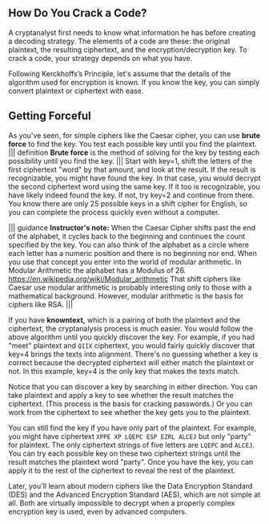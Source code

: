 ## How Do You Crack a Code?

A cryptanalyst first needs to know what information he has before creating a decoding strategy. The elements of a code are these: the original plaintext, the resulting ciphertext, and the encryption/decryption key. To crack a code, your strategy depends on what you have. 

Following Kerckhoffs’s Principle, let's assume that the details of the algorithm used for encryption is known. If you know the key, you can simply convert plaintext or ciphertext with ease.
 

## Getting Forceful 
As you've seen, for simple ciphers like the Caesar cipher, you can use **brute force** to find the key. You test each possible key until you find the plaintext. 
||| definition
**Brute force** is the method of solving for the key by testing each possibility until you find the key.
|||
Start with key=1, shift the letters of the first ciphertext "word" by that amount, and look at the result. If the result is recognizable, you might have found the key. In that case, you would decrypt the second ciphertext word using the same key. If it too is recognizable, you have likely indeed found the key. If not, try key=2 and continue from there.  You know there are only 25 possible keys in a shift cipher for English, so you can complete the process quickly even without a computer.

||| guidance
**Instructor's note:**  When the Caesar Cipher shifts past the end of the alphabet, it cycles back to the beginning and continues the count specified by the key. You can also think of the alphabet as a circle where each letter has a numeric position and there is no beginning nor end. When you use that concept you enter into the world of modular arithmetic. In Modular Arithmetic the alphabet has a Modulus of 26.
https://en.wikipedia.org/wiki/Modular_arithmetic
That shift ciphers like Caesar use modular arithmetic is probably interesting only to those with a mathematical background. However, modular arithmetic is the basis for ciphers like RSA.
|||

If you have **knowntext,** which is a pairing of both the plaintext and the ciphertext, the cryptanalysis process is much easier. You would follow the above algorithm until you quickly discover the key. For example, if you had "meet" plaintext and  `QIIX` ciphertext, you would fairly quickly discover that key=4 brings the texts into alignment. There's no guessing whether a key is correct because the decrypted ciphertext will either match the plaintext or not. In this example, key=4 is the only key that makes the texts match.

Notice that you can discover a key by searching in either direction. You can take plaintext and apply a  key to see whether the result matches the ciphertext. (This process is the basis for cracking passwords.) Or you can work from the ciphertext to see whether the key gets you to the plaintext.

You can still find the key if you have only part of the plaintext. For example, you might have ciphertext `XPPE XP LQEPC ESP EZRL ALCEJ` but only "party" for plaintext. The only ciphertext strings of five letters are `LQEPC` and `ALCEJ`. You can try each possible key on these two ciphertext strings until the result matches the plaintext word "party". Once you have the key, you can apply it to the rest of the ciphertext to reveal the rest of the plaintext.

Later, you'll learn about modern ciphers like the Data Encryption Standard (DES) and the Advanced Encryption Standard (AES), which are not simple at all. Both are virtually impossible to decrypt when a properly complex encryption key is used, even by advanced computers.  
